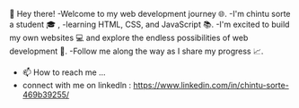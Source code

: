 👋 Hey there! 
-Welcome to my web development journey 🌐. 
-I'm chintu sorte a student 🎓 ,
-learning HTML, CSS, and JavaScript 📚.
-I'm excited to build my own websites 💻 and explore the endless possibilities of web development 🚀. 
-Follow me along the way as I share my progress 📈.
- 📫 How to reach me ...
- connect with me on linkedln : https://www.linkedin.com/in/chintu-sorte-469b39255/

<!---
sortechintu230/sortechintu230 is a ✨ special ✨ repository because its `README.md` (this file) appears on your GitHub profile.
You can click the Preview link to take a look at your changes.
--->
